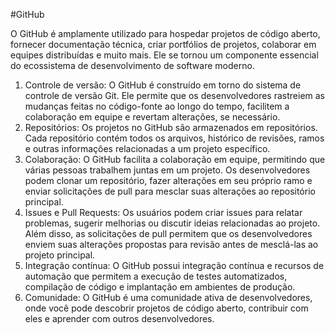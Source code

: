 #GitHub

O GitHub é amplamente utilizado para hospedar projetos de código aberto, fornecer documentação técnica, criar portfólios de projetos, colaborar em equipes distribuídas e muito mais. Ele se tornou um componente essencial do ecossistema de desenvolvimento de software moderno.
1. Controle de versão: O GitHub é construído em torno do sistema de controle de versão Git. Ele permite que os desenvolvedores rastreiem as mudanças feitas no código-fonte ao longo do tempo, facilitem a colaboração em equipe e revertam alterações, se necessário.
2. Repositórios: Os projetos no GitHub são armazenados em repositórios. Cada repositório contém todos os arquivos, histórico de revisões, ramos e outras informações relacionadas a um projeto específico.
3. Colaboração: O GitHub facilita a colaboração em equipe, permitindo que várias pessoas trabalhem juntas em um projeto. Os desenvolvedores podem clonar um repositório, fazer alterações em seu próprio ramo e enviar solicitações de pull para mesclar suas alterações ao repositório principal.
4. Issues e Pull Requests: Os usuários podem criar issues para relatar problemas, sugerir melhorias ou discutir ideias relacionadas ao projeto. Além disso, as solicitações de pull permitem que os desenvolvedores enviem suas alterações propostas para revisão antes de mesclá-las ao projeto principal.
5. Integração contínua: O GitHub possui integração contínua e recursos de automação que permitem a execução de testes automatizados, compilação de código e implantação em ambientes de produção.
6. Comunidade: O GitHub é uma comunidade ativa de desenvolvedores, onde você pode descobrir projetos de código aberto, contribuir com eles e aprender com outros desenvolvedores.
